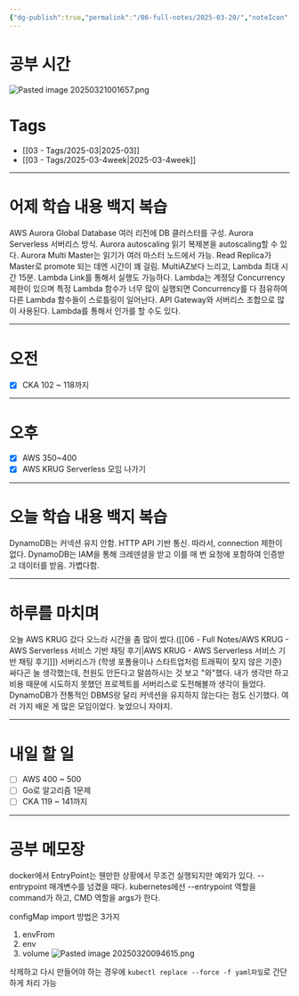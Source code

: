 ```yaml
---
{"dg-publish":true,"permalink":"/06-full-notes/2025-03-20/","noteIcon":""}
---
```


# 공부 시간
![Pasted image 20250321001657.png](/img/user/image/Pasted%20image%2020250321001657.png)

# Tags
- [[03 - Tags/2025-03\|2025-03]]
- [[03 - Tags/2025-03-4week\|2025-03-4week]]

---
# 어제 학습 내용 백지 복습
AWS Aurora Global Database 여러 리전에 DB 클러스터를 구성.
Aurora Serverless 서버리스 방식.
Aurora autoscaling 읽기 복제본을 autoscaling할 수 있다.
Aurora Multi Master는 읽기가 여러 마스터 노드에서 가능.
Read Replica가 Master로 promote 되는 데엔 시간이 꽤 걸림. MultiAZ보다 느리고, 
Lambda 최대 시간 15분. Lambda Link를 통해서 실행도 가능하다.
Lambda는 계정당 Concurrency 제한이 있으며 특정 Lambda 함수가 너무 많이 실행되면 Concurrency를 다 점유하여 다른 Lambda 함수들이 스로틀링이 일어난다.
API Gateway와 서버리스 조합으로 많이 사용된다. Lambda를 통해서 인가를 할 수도 있다.

---
# 오전
- [x] CKA 102 ~ 118까지
---
# 오후
- [x] AWS 350~400
- [x] AWS KRUG Serverless 모임 나가기
---
# 오늘 학습 내용 백지 복습
DynamoDB는 커넥션 유지 안함. HTTP API 기반 통신. 따라서, connection 제한이 없다.
DynamoDB는 IAM을 통해 크레덴셜을 받고 이를 매 번 요청에 포함하여 인증받고 데이터를 받음. 가볍다함.

---
# 하루를 마치며
오늘 AWS KRUG 갔다 오느라 시간을 좀 많이 썼다.([[06 - Full Notes/AWS KRUG - AWS Serverless 서비스 기반 채팅 후기\|AWS KRUG - AWS Serverless 서비스 기반 채팅 후기]]) 
서버리스가 (학생 포폴용이나 스타트업처럼 트래픽이 잦지 않은 기준) 싸다곤 늘 생각했는데, 천원도 안든다고 말씀하시는 것 보고 "와"했다. 
내가 생각만 하고 비용 때문에 시도하지 못했던 프로젝트를 서버리스로 도전해볼까 생각이 들었다.
DynamoDB가 전통적인 DBMS랑 달리 커넥션을 유지하지 않는다는 점도 신기했다. 여러 가지 배운 게 많은 모임이었다.
늦었으니 자야지.

---
# 내일 할 일
- [ ] AWS 400 ~ 500
- [ ] Go로 알고리즘 1문제
- [ ] CKA 119 ~ 141까지
---
# 공부 메모장
docker에서 EntryPoint는 웬만한 상황에서 무조건 실행되지만 예외가 있다. --entrypoint 매개변수를 넘겼을 때다.
kubernetes에선 --entrypoint 역할을 command가 하고, CMD 역할을 args가 한다.

configMap import 방법은 3가지
1. envFrom
2. env
3. volume
![Pasted image 20250320094615.png](/img/user/image/Pasted%20image%2020250320094615.png)

삭제하고 다시 만들어야 하는 경우에 `kubectl replace --force -f yaml파일`로 간단하게 처리 가능